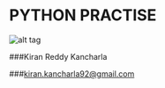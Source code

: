 # PYTHON PRACTISE
![alt tag](https://i1.sndcdn.com/avatars-000049560971-que7nd-t500x500.jpg)

###Kiran Reddy Kancharla

###kiran.kancharla92@gmail.com
